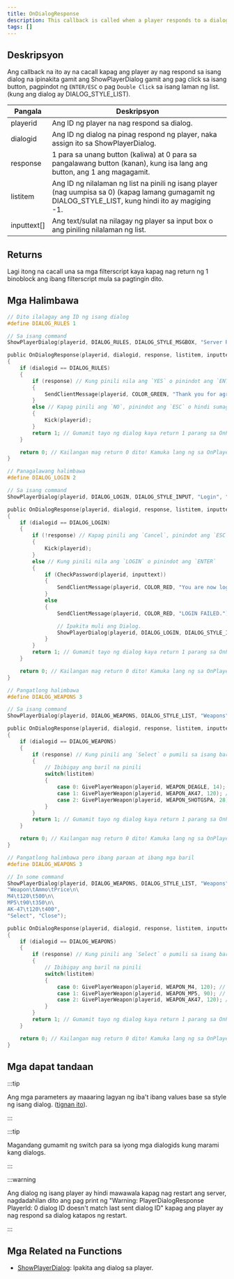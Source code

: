 ```yaml
---
title: OnDialogResponse
description: This callback is called when a player responds to a dialog shown using ShowPlayerDialog by either clicking a button, pressing ENTER/ESC or double-clicking a list item (if using a list style dialog).
tags: []
---
```


<VersionWarn name='callback' version='SA-MP 0.3a' />

## Deskripsyon

Ang callback na ito ay na cacall kapag ang player ay nag respond sa isang dialog na ipinakita gamit ang ShowPlayerDialog gamit ang pag click sa isang button, pagpindot ng `ENTER/ESC` o pag `Double Click` sa isang laman ng list. (kung ang dialog ay DIALOG_STYLE_LIST).

| Pangala     | Deskripsyon                                                                                                                                           |
| ----------- | ----------------------------------------------------------------------------------------------------------------------------------------------------- |
| playerid    | Ang ID ng player na nag respond sa dialog.                                                                                                            |
| dialogid    | Ang ID ng dialog na pinag respond ng player, naka assign ito sa ShowPlayerDialog.                                                                     |
| response    | 1 para sa unang button (kaliwa) at 0 para sa pangalawang button (kanan), kung isa lang ang button, ang 1 ang magagamit.                               |
| listitem    | Ang ID ng nilalaman ng list na pinili ng isang player (nag uumpisa sa 0) (kapag lamang gumagamit ng DIALOG_STYLE_LIST, kung hindi ito ay magiging -1. |
| inputtext[] | Ang text/sulat na nilagay ng player sa input box o ang piniling nilalaman ng list.                                                                    |

## Returns

Lagi itong na cacall una sa mga filterscript kaya kapag nag return ng 1 binoblock ang ibang filterscript mula sa pagtingin dito.

## Mga Halimbawa

```c
// Dito ilalagay ang ID ng isang dialog
#define DIALOG_RULES 1

// Sa isang command
ShowPlayerDialog(playerid, DIALOG_RULES, DIALOG_STYLE_MSGBOX, "Server Rules", "- No Cheating\n- No Spamming\n- Respect Admins\n\nDo you agree to these rules?", "Yes", "No");

public OnDialogResponse(playerid, dialogid, response, listitem, inputtext[])
{
    if (dialogid == DIALOG_RULES)
    {
        if (response) // Kung pinili nila ang `YES` o pinindot ang `ENTER`
        {
            SendClientMessage(playerid, COLOR_GREEN, "Thank you for agreeing to the server rules!");
        }
        else // Kapag pinili ang `NO`, pinindot ang `ESC` o hindi sumagot.
        {
            Kick(playerid);
        }
        return 1; // Gumamit tayo ng dialog kaya return 1 parang sa OnPlayerCommandText.
    }

    return 0; // Kailangan mag return 0 dito! Kamuka lang ng sa OnPlayerCommandText.
}

// Panagalawang halimbawa
#define DIALOG_LOGIN 2

// Sa isang command
ShowPlayerDialog(playerid, DIALOG_LOGIN, DIALOG_STYLE_INPUT, "Login", "Please enter your password:", "Login", "Cancel");

public OnDialogResponse(playerid, dialogid, response, listitem, inputtext[])
{
    if (dialogid == DIALOG_LOGIN)
    {
        if (!response) // Kapag pinili ang `Cancel`, pinindot ang `ESC` o hindi sumagot.
        {
            Kick(playerid);
        }
        else // Kung pinili nila ang `LOGIN` o pinindot ang `ENTER`
        {
            if (CheckPassword(playerid, inputtext))
            {
                SendClientMessage(playerid, COLOR_RED, "You are now logged in!");
            }
            else
            {
                SendClientMessage(playerid, COLOR_RED, "LOGIN FAILED.");

                // Ipakita muli ang Dialog.
                ShowPlayerDialog(playerid, DIALOG_LOGIN, DIALOG_STYLE_INPUT, "Login", "Please enter your password:", "Login", "Cancel");
            }
        }
        return 1; // Gumamit tayo ng dialog kaya return 1 parang sa OnPlayerCommandText.
    }

    return 0; // Kailangan mag return 0 dito! Kamuka lang ng sa OnPlayerCommandText.
}

// Pangatlong halimbawa
#define DIALOG_WEAPONS 3

// Sa isang command
ShowPlayerDialog(playerid, DIALOG_WEAPONS, DIALOG_STYLE_LIST, "Weapons", "Desert Eagle\nAK-47\nCombat Shotgun", "Select", "Close");

public OnDialogResponse(playerid, dialogid, response, listitem, inputtext[])
{
    if (dialogid == DIALOG_WEAPONS)
    {
        if (response) // Kung pinili ang `Select` o pumili sa isang baril na nakalista
        {
            // Ibibigay ang baril na pinili
            switch(listitem)
            {
                case 0: GivePlayerWeapon(playerid, WEAPON_DEAGLE, 14); // Magbibigay ng ID 24 na baril o (Deagle)
                case 1: GivePlayerWeapon(playerid, WEAPON_AK47, 120); // Magbibigay ng ID 30 na baril o (AK-47)
                case 2: GivePlayerWeapon(playerid, WEAPON_SHOTGSPA, 28); // Magbibigay ng ID 27 na baril o (Combat Shotgun)
            }
        }
        return 1; // Gumamit tayo ng dialog kaya return 1 parang sa OnPlayerCommandText.
    }

    return 0; // Kailangan mag return 0 dito! Kamuka lang ng sa OnPlayerCommandText.
}

// Pangatlong halimbawa pero ibang paraan at ibang mga baril
#define DIALOG_WEAPONS 3

// In some command
ShowPlayerDialog(playerid, DIALOG_WEAPONS, DIALOG_STYLE_LIST, "Weapons",
"Weapon\tAmmo\tPrice\n\
M4\t120\t500\n\
MP5\t90\t350\n\
AK-47\t120\t400",
"Select", "Close");

public OnDialogResponse(playerid, dialogid, response, listitem, inputtext[])
{
    if (dialogid == DIALOG_WEAPONS)
    {
        if (response) // Kung pinili ang `Select` o pumili sa isang baril na nakalista
        {
            // Ibibigay ang baril na pinili
            switch(listitem)
            {
                case 0: GivePlayerWeapon(playerid, WEAPON_M4, 120); // Magbibigay ng ID 31 na baril o (M4)
                case 1: GivePlayerWeapon(playerid, WEAPON_MP5, 90); // Magbibigay ng ID 29 na baril o (MP5)
                case 2: GivePlayerWeapon(playerid, WEAPON_AK47, 120); // Magbibigay ng ID 30 na baril o (AK-47)
            }
        }
        return 1; // Gumamit tayo ng dialog kaya return 1 parang sa OnPlayerCommandText.
    }

    return 0; // Kailangan mag return 0 dito! Kamuka lang ng sa OnPlayerCommandText.
}
```

## Mga dapat tandaan

:::tip

Ang mga parameters ay maaaring lagyan ng iba't ibang values base sa style ng isang dialog. ([tignan ito](../resources/dialogstyles.md)).

:::

:::tip

Magandang gumamit ng switch para sa iyong mga dialogids kung marami kang dialogs.

:::

:::warning

Ang dialog ng isang player ay hindi mawawala kapag nag restart ang server, nagdadahilan dito ang pag print ng "Warning: PlayerDialogResponse PlayerId: 0 dialog ID doesn't match last sent dialog ID" kapag ang player ay nag respond sa dialog katapos ng restart.

:::

## Mga Related na Functions

- [ShowPlayerDialog](../functions/ShowPlayerDialog.md): Ipakita ang dialog sa player.
